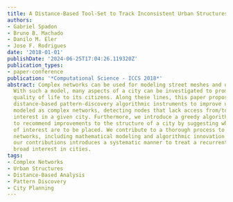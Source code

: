 ```yaml
---
title: A Distance-Based Tool-Set to Track Inconsistent Urban Structures Through Complex-Networks
authors:
- Gabriel Spadon
- Bruno B. Machado
- Danilo M. Eler
- Jose F. Rodrigues
date: '2018-01-01'
publishDate: '2024-06-25T17:04:26.119320Z'
publication_types:
- paper-conference
publication: '*Computational Science - ICCS 2018*'
abstract: Complex networks can be used for modeling street meshes and urban agglomerates.
  With such a model, many aspects of a city can be investigated to promote a better
  quality of life to its citizens. Along these lines, this paper proposes a set of
  distance-based pattern-discovery algorithmic instruments to improve urban structures
  modeled as complex networks, detecting nodes that lack access from/to points of
  interest in a given city. Furthermore, we introduce a greedy algorithm that is able
  to recommend improvements to the structure of a city by suggesting where points
  of interest are to be placed. We contribute to a thorough process to deal with complex
  networks, including mathematical modeling and algorithmic innovation. The set of
  our contributions introduces a systematic manner to treat a recurrent problem of
  broad interest in cities.
tags:
- Complex Networks
- Urban Structures
- Distance-Based Analysis
- Pattern Discovery
- City Planning
---
```

